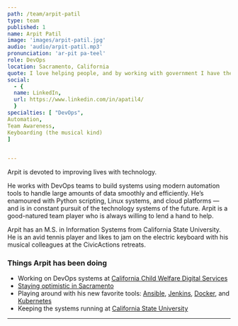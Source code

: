 ```yaml
---
path: /team/arpit-patil
type: team
published: 1
name: Arpit Patil
image: 'images/arpit-patil.jpg'
audio: 'audio/arpit-patil.mp3'
pronunciation: 'ar-pit pa-teel'
role: DevOps
location: Sacramento, California
quote: I love helping people, and by working with government I have the satisfaction of knowing my efforts will benefit citizens directly.
social: 
  - {
  name: LinkedIn,
  url: https://www.linkedin.com/in/apatil4/
  }
specialties: [ "DevOps",
Automation,
Team Awareness,
Keyboarding (the musical kind)
]

  
---
```


Arpit is devoted to improving lives with technology.

He works with DevOps teams to build systems using modern automation tools to handle large amounts of data smoothly and efficiently. He’s enamoured with Python scripting, Linux systems, and cloud platforms — and is in constant pursuit of the technology systems of the future. Arpit is a good-natured team player who is always willing to lend a hand to help.

Arpit has an M.S. in Information Systems from California State University. He is an avid tennis player and likes to jam on the electric keyboard with his musical colleagues at the CivicActions retreats. 




### Things Arpit has been doing
* Working on DevOps systems at [California Child Welfare Digital Services](https://cwds.ca.gov/)
* [Staying optimistic in Sacramento](https://medium.com/civicactions/meet-arpit-patil-what-he-loves-about-devops-and-working-with-government-313b5350f8ab)
* Playing around with his new favorite tools: [Ansible](https://www.ansible.com/), [Jenkins](https://jenkins.io/), [Docker](https://www.docker.com/), and [Kubernetes](https://kubernetes.io/)
* Keeping the systems running at [California State University](https://www2.calstate.edu/impact-of-the-csu/technology/information-technology-services)



-------------------------------

